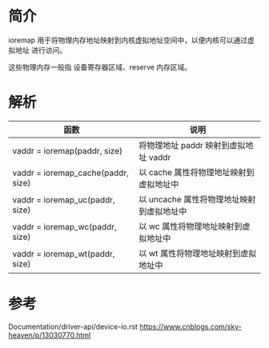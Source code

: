 # 简介

ioremap 用于将物理内存地址映射到内核虚拟地址空间中，以便内核可以通过虚拟地址
进行访问。

这些物理内存一般指 设备寄存器区域、reserve 内存区域。

# 解析

|                 函数               |                      说明                 |
|------------------------------------|-------------------------------------------|
| vaddr = ioremap(paddr, size)       | 将物理地址 paddr 映射到虚拟地址 vaddr     |
| vaddr = ioremap_cache(paddr, size) | 以 cache 属性将物理地址映射到虚拟地址中   |
| vaddr = ioremap_uc(paddr, size)    | 以 uncache 属性将物理地址映射到虚拟地址中 |
| vaddr = ioremap_wc(paddr, size)    | 以 wc 属性将物理地址映射到虚拟地址中      |
| vaddr = ioremap_wt(paddr, size)    | 以 wt 属性将物理地址映射到虚拟地址中      |

# 参考

Documentation/driver-api/device-io.rst
https://www.cnblogs.com/sky-heaven/p/13030770.html
